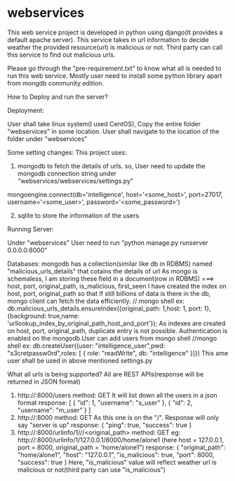 # webservices


This web service project is developed in python using django(It provides a default apache server). 
This service takes in url information to decide weather the provided resource(url) is malicious or not.
Third party can call this service to find out malicious urls.

Please go through the "pre-requirement.txt" to know what all is needed to run this web service. Mostly user need to install some python library apart from mongdb community edition.

How to Deploy and run the server?

Deployment:

User shall take linux system(I used CentOS), Copy the entire folder "webservices" in some location.
User shall navigate to the location of the folder under "webservices"


Some setting changes:
This project uses:
1) mongodb to fetch the details of urls. so, User need to update the mongodb connection string under "webservices/webservices/settings.py"

mongoengine.connect(db='intelligence',
                    host='<some_host>',
                    port=27017,
                    username='<some_user>',
                    password='<some_password>')
					
2) sqlite to store the information of the users


Running Server:

Under "webservices"
User need to run "python manage.py runserver 0.0.0.0:8000"

Databases:
	mongodb has a collection(similar like db in RDBMS) named "malicious_urls_details" that cotains the details of url
	As mongo is schemaless, I am storing these field in a document(row in RDBMS) ===> host, port, original_path, is_malicious, first_seen
	I have created the index on host, port, original_path so that If still billions of data is there in the db, mongo client can fetch the data efficiently.
	// mongo shell
	ex: db.malicious_urls_details.ensureIndex({original_path: 1,host: 1, port: 1}, {background: true,name: 'urllookup_index_by_original_path_host_and_port'});
	As indexes are created on host, port, original_path, duplicate entry is not possible.
	Authentication is enabled on the mongodb.User can add users from mongo shell
	//mongo shell
	ex: db.createUser({user: "intelligence_user",pwd: "s3cretpassw0rd",roles: [ { role: "readWrite", db: "intelligence" }]})
	This ame user shall be used in above mentioned settings.py

What all urls is being supported?
All are REST APIs(response will be returned in JSON format)
1) http://<host>:8000/users
	method: GET
	It will list down all the users in a json format
	response:
	[
		{
			"id": 1,
			"username": "s_user"
		},
		{
			"id": 2,
			"username": "m_user"
		}
	]
2) http://<host>:8000
	method: GET
	As this one is on the "/". Response will only say "server is up"
	response:
	{
		"ping": true,
		"success": true
	}
3) http://<host>:8000/urlinfo/1/<host1>/<port1>/<original_path>
	method: GET
	eg: http://<host>:8000/urlinfo/1/127.0.0.1/8000/home/alone1 (here host = 127.0.0.1, port = 8000, original_path = 'home/alone1")
	response:
	{
		"original_path": "home/alone1",
		"host": "127.0.0.1",
		"is_malicious": true,
		"port": 8000,
		"success": true
	}
	Here, "is_malicious" value will reflect weather url is malicious or not(third party can use "is_malicious")
